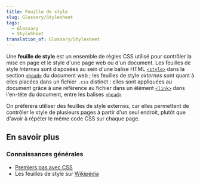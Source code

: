 ```yaml
---
title: Feuille de style
slug: Glossary/Stylesheet
tags:
  - Glossary
  - StyleSheet
translation_of: Glossary/Stylesheet
---
```

Une **feuille de style** est un ensemble de règles CSS utilisé pour contrôler la mise en page et le style d'une page web ou d'un document. Les feuilles de style _internes_ sont disposées au sein d'une balise HTML [`<style>`](/fr/docs/Web/HTML/Element/style) dans la section [`<head>`](/fr/docs/Web/HTML/Element/head) du document web ; les feuilles de style _externes_ sont quant à elles placées dans un fichier `.css` distinct : elles sont appliquées au document grâce à une référence au fichier dans un élément [`<link>`](/fr/docs/Web/HTML/Element/link) dans l'en-tête du document, entre les balises [`<head>`](/fr/docs/Web/HTML/Element/head)

On préfèrera utiliser des feuilles de style externes, car elles permettent de contrôler le style de plusieurs pages à partir d'un seul endroit, plutôt que d'avoir à répéter le même code CSS sur chaque page.

## En savoir plus

### Connaissances générales

- [Premiers pas avec CSS](/fr/docs/Learn/CSS/First_steps)
- Les feuilles de style sur [Wikipédia](https://fr.wikipedia.org/wiki/Feuille_de_style)
